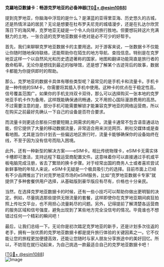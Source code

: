**克羅地亞數據卡：畅游克罗地亚的必备神器[[TG💪+ @esim1088](https://t.me/s/esim1088)]**

提到克罗地亚，你脑海中浮现的是什么？是湛蓝的亚得里亚海、历史悠久的古城，还是热情洋溢的居民？无论是想要在杜布罗夫尼克的城墙漫步，还是在扎达尔欣赏落日下的海风琴，克罗地亚无疑是一个令人向往的旅行胜地。但要想玩转这片充满魅力的土地，一张合适的克罗地亚数据卡绝对是必不可少的好帮手。

首先，我们来聊聊克罗地亚数据卡的主要用途。对于游客来说，一张数据卡不仅能让你随时随地保持联络，还能帮助你在陌生的地方导航、查找信息。特别是在克罗地亚这样一个以自然风光和历史遗迹著称的国家，地图和翻译功能简直是旅行者的救命稻草。无论你是想找到最近的咖啡馆，还是想了解某个古迹背后的故事，数据卡都能为你提供即时的帮助。

那么，克罗地亚的数据卡具体有哪些类型呢？最常见的是手机卡和流量卡。手机卡是一种传统的SIM卡，你需要将其插入手机中使用。这种卡的优点在于稳定性高，信号覆盖范围广。如果你的手机支持双卡双待，那么可以选择购买一张本地的克罗地亚手机卡作为备用，这样既能确保通讯畅通，又不用担心国际漫游费用的高昂。不过需要注意的是，部分手机可能需要解锁才能兼容克罗地亚的网络运营商，所以在购买之前最好先确认一下自己的设备是否符合要求。

而流量卡则更适合那些只想要短期上网需求的用户。流量卡通常不包含语音通话功能，但它提供了大量的移动数据流量，非常适合用来浏览网页、刷社交媒体或是查看地图。尤其是当你计划去一些偏远地区旅行时，流量卡能够确保你的设备始终在线，不至于因为没有信号而陷入困境。

此外，还有一种新型的解决方案——eSIM卡。相比传统物理卡，eSIM卡无需实体卡槽即可激活，支持远程下载运营商配置文件。这意味着你可以直接通过手机或平板电脑完成注册，省去了繁琐的换卡步骤。对于经常出国的商务人士或者喜欢尝试新鲜事物的年轻人来说，eSIM卡无疑是一个极具吸引力的选择。目前市面上已经有不少品牌推出了针对克罗地亚市场的eSIM服务，比如“克罗地亚数据卡专家”就提供了多种套餐供用户选择，从基础版到豪华版应有尽有，价格也十分亲民。

当然，在选择克罗地亚数据卡的时候，还有一些小技巧可以帮助你做出更明智的决定。例如，尽量挑选那些提供无限流量的套餐，这样即使你在克罗地亚期间疯狂拍照上传社交平台，也不用担心流量耗尽的问题。另外，记得提前了解清楚各运营商的服务区域和信号强度，避免出现到了某些地方完全没信号的情况。毕竟谁也不想错过任何一个精彩的瞬间吧！

最后，让我们总结一下。无论你是初次踏足克罗地亚的新手，还是计划多次往返的老手，拥有一张优质的克罗地亚数据卡都是提升旅行体验的关键因素之一。它不仅能让您的旅程更加便捷高效，还能让您随时与家人朋友分享旅途中的美好回忆。所以，不妨现在就行动起来，为自己挑选一款最适合自己的克罗地亚数据卡吧！

[[TG💪+ @esim1088](https://t.me/s/esim1088)]  
![Image](https://i.postimg.cc/4NQfJmqS/Snipaste-2025-05-13-00-14-12.png)
